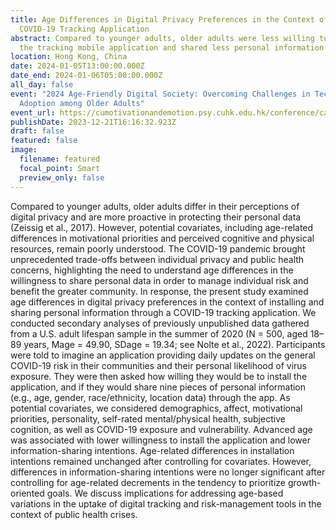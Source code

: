 ```yaml
---
title: Age Differences in Digital Privacy Preferences in the Context of a
  COVID-19 Tracking Application
abstract: Compared to younger adults, older adults were less willing to install
  the tracking mobile application and shared less personal information.
location: Hong Kong, China
date: 2024-01-05T13:00:00.000Z
date_end: 2024-01-06T05:00:00.000Z
all_day: false
event: "2024 Age-Friendly Digital Society: Overcoming Challenges in Technology
  Adoption among Older Adults"
event_url: https://cumotivationandemotion.psy.cuhk.edu.hk/conference/call-for-abstracts/
publishDate: 2023-12-21T16:16:32.923Z
draft: false
featured: false
image:
  filename: featured
  focal_point: Smart
  preview_only: false
---
```

Compared to younger adults, older adults differ in their perceptions of digital privacy and are more proactive in protecting their personal data (Zeissig et al., 2017). However, potential covariates, including age-related differences in motivational priorities and perceived cognitive and physical resources, remain poorly understood. The COVID-19 pandemic brought unprecedented trade-offs between individual privacy and public health concerns, highlighting the need to understand age differences in the willingness to share personal data in order to manage individual risk and benefit the greater community.
In response, the present study examined age differences in digital privacy preferences in the context of installing and sharing personal information through a COVID-19 tracking application. We conducted secondary analyses of previously unpublished data gathered from a U.S. adult lifespan sample in the summer of 2020 (N = 500, aged 18–89 years, Mage = 49.90, SDage = 19.34; see Nolte et al., 2022). Participants were told to imagine an application providing daily updates on the general COVID-19 risk in their communities and their personal likelihood of virus exposure. They were then asked how willing they would be to install the application, and if they would share nine pieces of personal information (e.g., age, gender, race/ethnicity, location data) through the app. As potential covariates, we considered demographics, affect, motivational priorities, personality, self-rated mental/physical health, subjective cognition, as well as COVID-19 exposure and vulnerability. 
Advanced age was associated with lower willingness to install the application and lower information-sharing intentions. Age-related differences in installation intentions remained unchanged after controlling for covariates. However, differences in information-sharing intentions were no longer significant after controlling for age-related decrements in the tendency to prioritize growth-oriented goals. We discuss implications for addressing age-based variations in the uptake of digital tracking and risk-management tools in the context of public health crises.